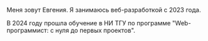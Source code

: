 Меня зовут Евгения. Я занимаюсь веб-разработкой с 2023 года.

В 2024 году прошла обучение в НИ ТГУ по программе "Web-программист: с нуля до первых проектов".

<!--
**kostrikovae/kostrikovae** is a ✨ _special_ ✨ repository because its `README.md` (this file) appears on your GitHub profile.

Here are some ideas to get you started:

- 🔭 I’m currently working on ...
- 🌱 I’m currently learning ...
- 👯 I’m looking to collaborate on ...
- 🤔 I’m looking for help with ...
- 💬 Ask me about ...
- 📫 How to reach me: ...
- 😄 Pronouns: ...
- ⚡ Fun fact: ...
-->
